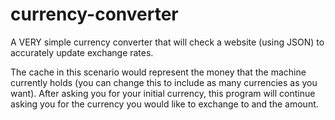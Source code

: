 # currency-converter
A VERY simple currency converter that will check a website (using JSON) to accurately update exchange rates. 

The cache in this scenario would represent the money that the machine currently holds (you can change this to include as many currencies as you want). After asking you for your initial currency, this program will continue asking you for the currency you would like to exchange to and the amount.


